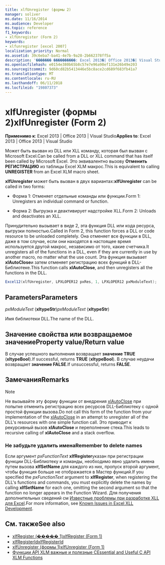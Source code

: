 ```yaml
---
title: xlfUnregister (формы 2)
manager: soliver
ms.date: 11/16/2014
ms.audience: Developer
ms.topic: reference
f1_keywords:
- xlfUnregister (Form 2)
keywords:
- xlfunregister [excel 2007]
localization_priority: Normal
ms.assetid: 39c6eba7-ba41-4e7b-9a28-2b662378ff5a
description: '������� ����������: Excel 2013�| Office 2013�| Visual Studio'
ms.openlocfilehash: e0154e380b65b8c57e7e96a98ef131e26b49e203
ms.sourcegitcommit: 9d60cd82b5413446e5bc8ace2cd689f683fb41a7
ms.translationtype: MT
ms.contentlocale: ru-RU
ms.lasthandoff: 06/11/2018
ms.locfileid: "19807373"
---
```

# <a name="xlfunregister-form-2"></a><span data-ttu-id="ac7e2-104">xlfUnregister (формы 2)</span><span class="sxs-lookup"><span data-stu-id="ac7e2-104">xlfUnregister (Form 2)</span></span>

<span data-ttu-id="ac7e2-105">**Применимо к**: Excel 2013 | Office 2013 | Visual Studio</span><span class="sxs-lookup"><span data-stu-id="ac7e2-105">**Applies to**: Excel 2013 | Office 2013 | Visual Studio</span></span> 
  
<span data-ttu-id="ac7e2-106">Может быть вызван из DLL или XLL команду, которая был вызван с Microsoft Excel.</span><span class="sxs-lookup"><span data-stu-id="ac7e2-106">Can be called from a DLL or XLL command that has itself been called by Microsoft Excel.</span></span> <span data-ttu-id="ac7e2-107">Это эквивалентно вызову **Отменить РЕГИСТРАЦИЮ** из таблицы Excel XLM макрос.</span><span class="sxs-lookup"><span data-stu-id="ac7e2-107">This is equivalent to calling **UNREGISTER** from an Excel XLM macro sheet.</span></span> 
  
<span data-ttu-id="ac7e2-108">**xlfUnregister** может быть вызван в двух вариантах:</span><span class="sxs-lookup"><span data-stu-id="ac7e2-108">**xlfUnregister** can be called in two forms:</span></span> 
  
- <span data-ttu-id="ac7e2-109">Форма 1: Отменяет отдельные команды или функции.</span><span class="sxs-lookup"><span data-stu-id="ac7e2-109">Form 1: Unregisters an individual command or function.</span></span>
    
- <span data-ttu-id="ac7e2-110">Форма 2: Выгрузка и деактивирует надстройке XLL.</span><span class="sxs-lookup"><span data-stu-id="ac7e2-110">Form 2: Unloads and deactivates an XLL.</span></span>
    
<span data-ttu-id="ac7e2-111">Принудительно вызывает в виде 2, эта функция DLL или кода ресурса, выгрузки полностью.</span><span class="sxs-lookup"><span data-stu-id="ac7e2-111">Called in Form 2, this function forces a DLL or code resource to be unloaded completely.</span></span> <span data-ttu-id="ac7e2-112">Она отменяет все функции в DLL, даже в том случае, если они находятся в настоящее время используется другой макрос, независимо от того, какие счетчика.</span><span class="sxs-lookup"><span data-stu-id="ac7e2-112">It unregisters all of the functions in a DLL, even if they are currently in use by another macro, no matter what the use count.</span></span> <span data-ttu-id="ac7e2-113">Эта функция вызывает **xlAutoClose**и затем отменяет регистрацию всех функций в DLL-Библиотеке.</span><span class="sxs-lookup"><span data-stu-id="ac7e2-113">This function calls **xlAutoClose**, and then unregisters all the functions in the DLL.</span></span>
  
```cs
Excel12(xlfUnregister, LPXLOPER12 pxRes, 1, LPXLOPER12 pxModuleText);
```

## <a name="parameters"></a><span data-ttu-id="ac7e2-114">Parameters</span><span class="sxs-lookup"><span data-stu-id="ac7e2-114">Parameters</span></span>

<span data-ttu-id="ac7e2-115">_pxModuleText_ (**xltypeStr**)</span><span class="sxs-lookup"><span data-stu-id="ac7e2-115">_pxModuleText_ (**xltypeStr**)</span></span>
  
<span data-ttu-id="ac7e2-116">Имя библиотеки DLL.</span><span class="sxs-lookup"><span data-stu-id="ac7e2-116">The name of the DLL.</span></span>
  
## <a name="property-valuereturn-value"></a><span data-ttu-id="ac7e2-117">Значение свойства или возвращаемое значение</span><span class="sxs-lookup"><span data-stu-id="ac7e2-117">Property value/Return value</span></span>

<span data-ttu-id="ac7e2-118">В случае успешного выполнения возвращает **значение TRUE** (**xltypeBool**).</span><span class="sxs-lookup"><span data-stu-id="ac7e2-118">If successful, returns **TRUE** (**xltypeBool**).</span></span> <span data-ttu-id="ac7e2-119">В случае неудачи возвращает **значение FALSE**.</span><span class="sxs-lookup"><span data-stu-id="ac7e2-119">If unsuccessful, returns **FALSE**.</span></span>
  
## <a name="remarks"></a><span data-ttu-id="ac7e2-120">Замечания</span><span class="sxs-lookup"><span data-stu-id="ac7e2-120">Remarks</span></span>

> [!NOTE] 
> <span data-ttu-id="ac7e2-121">Не вызывайте эту форму функции от внедрения [xlAutoClose](xlautoclose.md) при попытке отменить регистрацию всех ресурсов DLL-Библиотеку с одной простой функции вызова.</span><span class="sxs-lookup"><span data-stu-id="ac7e2-121">Do not call this form of the function from your implementation of the [xlAutoClose](xlautoclose.md) in an attempt to unregister all of the DLL's resources with one simple function call.</span></span> <span data-ttu-id="ac7e2-122">Это приводит к рекурсивный вызов **xlAutoClose** и переполнение стека.</span><span class="sxs-lookup"><span data-stu-id="ac7e2-122">This leads to recursive calling of **xlAutoClose** and a stack overflow.</span></span> 
  
### <a name="remember-to-delete-names"></a><span data-ttu-id="ac7e2-123">Не забудьте удалить имена</span><span class="sxs-lookup"><span data-stu-id="ac7e2-123">Remember to delete names</span></span>

<span data-ttu-id="ac7e2-124">Если аргумент _pxFunctionText_ **xlfRegister**указан при регистрации функции DLL-Библиотеку и команды, необходимо явно удалить имена путем вызова **xlfSetName** для каждого из них, пропуск второй аргумент, чтобы функция больше не отображается в Мастер функций.</span><span class="sxs-lookup"><span data-stu-id="ac7e2-124">If you specified the  _pxFunctionText_ argument to **xlfRegister**, when registering the DLL's functions and commands, you must explicitly delete the names by calling **xlfSetName** for each one, omitting the second argument so that the function no longer appears in the Function Wizard.</span></span> <span data-ttu-id="ac7e2-125">Для получения дополнительных сведений см [Известные проблемы при разработке XLL для Excel](known-issues-in-excel-xll-development.md).</span><span class="sxs-lookup"><span data-stu-id="ac7e2-125">For more information, see [Known Issues in Excel XLL Development](known-issues-in-excel-xll-development.md).</span></span>
  
## <a name="see-also"></a><span data-ttu-id="ac7e2-126">См. также</span><span class="sxs-lookup"><span data-stu-id="ac7e2-126">See also</span></span>

- [<span data-ttu-id="ac7e2-127">xlfRegister (����� 1)</span><span class="sxs-lookup"><span data-stu-id="ac7e2-127">xlfRegister (Form 1)</span></span>](xlfregister-form-1.md)
- [<span data-ttu-id="ac7e2-128">xlfRegisterId</span><span class="sxs-lookup"><span data-stu-id="ac7e2-128">xlfRegisterId</span></span>](xlfregisterid.md)
- [<span data-ttu-id="ac7e2-129">xlfUnregister (формы 1)</span><span class="sxs-lookup"><span data-stu-id="ac7e2-129">xlfUnregister (Form 1)</span></span>](xlfunregister-form-1.md)
- [<span data-ttu-id="ac7e2-130">Функции API XLM важные и полезные C</span><span class="sxs-lookup"><span data-stu-id="ac7e2-130">Essential and Useful C API XLM Functions</span></span>](essential-and-useful-c-api-xlm-functions.md)

